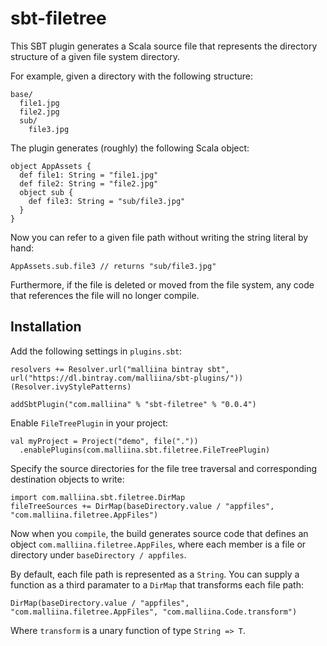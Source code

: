 # sbt-filetree

This SBT plugin generates a Scala source file that represents the 
directory structure of a given file system directory.

For example, given a directory with the following structure:

    base/
      file1.jpg
      file2.jpg
      sub/
        file3.jpg
      
The plugin generates (roughly) the following Scala object:

    object AppAssets {
      def file1: String = "file1.jpg"
      def file2: String = "file2.jpg"
      object sub {
        def file3: String = "sub/file3.jpg"
      }
    }
    
Now you can refer to a given file path without writing the string literal by hand:

    AppAssets.sub.file3 // returns "sub/file3.jpg"

Furthermore, if the file is deleted or moved from the file system, any code that
references the file will no longer compile.

## Installation

Add the following settings in `plugins.sbt`:

    resolvers += Resolver.url("malliina bintray sbt", url("https://dl.bintray.com/malliina/sbt-plugins/"))(Resolver.ivyStylePatterns)
    
    addSbtPlugin("com.malliina" % "sbt-filetree" % "0.0.4")

Enable `FileTreePlugin` in your project:

    val myProject = Project("demo", file("."))
      .enablePlugins(com.malliina.sbt.filetree.FileTreePlugin)

Specify the source directories for the file tree traversal and corresponding destination objects to write:

    import com.malliina.sbt.filetree.DirMap
    fileTreeSources += DirMap(baseDirectory.value / "appfiles", "com.malliina.filetree.AppFiles")
    
Now when you `compile`, the build generates source code that defines an object `com.malliina.filetree.AppFiles`,
where each member is a file or directory under `baseDirectory / appfiles`.

By default, each file path is represented as a `String`. You can supply a function as a third paramater to a 
`DirMap` that transforms each file path:

    DirMap(baseDirectory.value / "appfiles", "com.malliina.filetree.AppFiles", "com.malliina.Code.transform")
    
Where `transform` is a unary function of type `String => T`.

